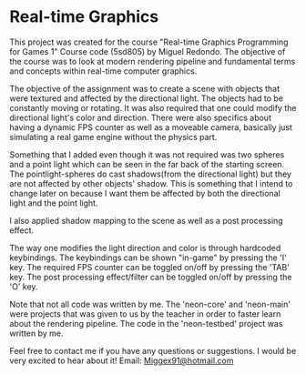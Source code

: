 # Real-time Graphics
This project was created for the course "Real-time Graphics Programming for Games 1" Course code (5sd805) by Miguel Redondo. The objective of the course was to look at modern rendering pipeline and fundamental terms and concepts within real-time computer graphics.

The objective of the assignment was to create a scene with objects that were textured and affected by the directional light. The objects had to be constantly moving or rotating. It was also required that one could modify the directional light's color and direction.
There were also specifics about having a dynamic FPS counter as well as a moveable camera, basically just simulating a real game engine without the physics part.

Something that I added even though it was not required was two spheres and a point light which can be seen in the far back of the starting screen. 
The pointlight-spheres do cast shadows(from the directional light) but they are not affected by other objects' shadow. 
This is something that I intend to change later on because I want them be affected by both the directional light and the point light.

I also applied shadow mapping to the scene as well as a post processing effect.

The way one modifies the light direction and color is through hardcoded keybindings. The keybindings can be shown "in-game" by pressing the 'I' key.
The required FPS counter can be toggled on/off by pressing the 'TAB' key.
The post processing effect/filter can be toggled on/off by pressing the 'O' key.

Note that not all code was written by me. The 'neon-core' and 'neon-main' were projects that was given to us by the teacher in order to faster learn about the rendering pipeline. The code in the 'neon-testbed' project was written by me. 

Feel free to contact me if you have any questions or suggestions. I would be very excited to hear about it!
Email: Miggex91@hotmail.com
